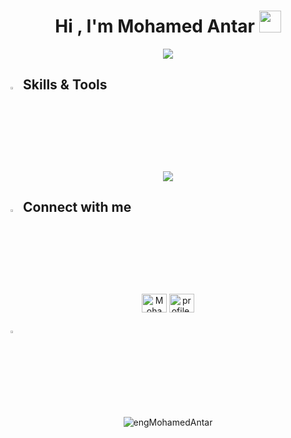 <h1 align="center">Hi , I'm Mohamed Antar <img src="https://media.giphy.com/media/hvRJCLFzcasrR4ia7z/giphy.gif" width="35"></h1>
<p align="center">
  <a href="https://github.com/engMohamedAntar"><img src="https://readme-typing-svg.herokuapp.com?font=Time+New+Roman&color=%2336ECF7&size=25&center=true&vCenter=true&width=600&height=100&lines=Software+Engineer;Backend+Developer"></a>
</p>

## <img src="https://media2.giphy.com/media/QssGEmpkyEOhBCb7e1/giphy.gif?cid=ecf05e47a0n3gi1bfqntqmob8g9aid1oyj2wr3ds3mg700bl&rid=giphy.gif" width ="3%"> Skills & Tools

<p align="center">
  <a target="_blank"> <img src="https://skillicons.dev/icons?i=html,css,js,ts,nodejs,express,nestjs,mongodb,postgresql,docker,git,postman,aws&perline=5"/> </a>
 
</p>

## <img src="https://media2.giphy.com/media/QssGEmpkyEOhBCb7e1/giphy.gif?cid=ecf05e47a0n3gi1bfqntqmob8g9aid1oyj2wr3ds3mg700bl&rid=giphy.gif" width ="3%"> Connect with me
<p align="center">
  <a href="https://www.linkedin.com/in/mohamed-antar-nouh/" target="blank"><img align="center" src="https://raw.githubusercontent.com/rahuldkjain/github-profile-readme-generator/master/src/images/icons/Social/linked-in-alt.svg" alt="Mohamed Antar" height="30" width="40" /></a>
  <a href="https://www.facebook.com/profile.php?id=100090945446098" target="blank"><img align="center" src="https://raw.githubusercontent.com/rahuldkjain/github-profile-readme-generator/master/src/images/icons/Social/facebook.svg" alt="profile.php?id=100007136975513" height="30" width="40" /></a>
</p>

## <img src="https://media2.giphy.com/media/QssGEmpkyEOhBCb7e1/giphy.gif?cid=ecf05e47a0n3gi1bfqntqmob8g9aid1oyj2wr3ds3mg700bl&rid=giphy.gif" width ="3%"> <p>

<div align="center">
<img src="https://github-readme-stats.vercel.app/api/top-langs/?username=engMohamedAntar&layout=donut&theme=white" alt="engMohamedAntar"/>
</div>
